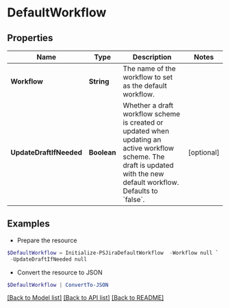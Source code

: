# DefaultWorkflow
## Properties

Name | Type | Description | Notes
------------ | ------------- | ------------- | -------------
**Workflow** | **String** | The name of the workflow to set as the default workflow. | 
**UpdateDraftIfNeeded** | **Boolean** | Whether a draft workflow scheme is created or updated when updating an active workflow scheme. The draft is updated with the new default workflow. Defaults to &#x60;false&#x60;. | [optional] 

## Examples

- Prepare the resource
```powershell
$DefaultWorkflow = Initialize-PSJiraDefaultWorkflow  -Workflow null `
 -UpdateDraftIfNeeded null
```

- Convert the resource to JSON
```powershell
$DefaultWorkflow | ConvertTo-JSON
```

[[Back to Model list]](../README.md#documentation-for-models) [[Back to API list]](../README.md#documentation-for-api-endpoints) [[Back to README]](../README.md)

